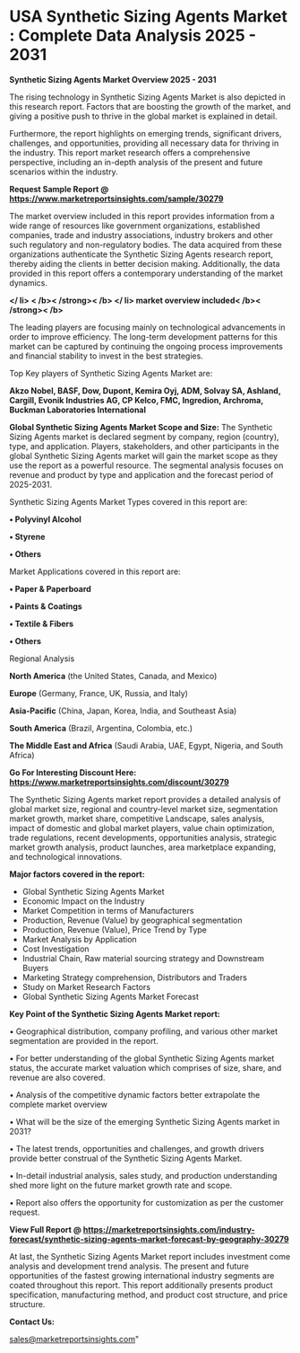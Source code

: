 # USA Synthetic Sizing Agents Market : Complete Data Analysis 2025 - 2031

<Strong> Synthetic Sizing Agents Market Overview 2025 - 2031</strong>

The rising technology in Synthetic Sizing Agents Market is also depicted in this research report. Factors that are boosting the growth of the market, and giving a positive push to thrive in the global market is explained in detail.

Furthermore, the report highlights on emerging trends, significant drivers, challenges, and opportunities, providing all necessary data for thriving in the industry. This report market research offers a comprehensive perspective, including an in-depth analysis of the present and future scenarios within the industry.

<strong>Request Sample Report @ <a href=https://www.marketreportsinsights.com/sample/30279>https://www.marketreportsinsights.com/sample/30279</a></strong>

The market overview included in this report provides information from a wide range of resources like government organizations, established companies, trade and industry associations, industry brokers and other such regulatory and non-regulatory bodies. The data acquired from these organizations authenticate the Synthetic Sizing Agents research report, thereby aiding the clients in better decision making. Additionally, the data provided in this report offers a contemporary understanding of the market dynamics.

<Strong></ li> < /b>< /strong>< /b> </ li> market overview included< /b>< /strong>< /b></Strong>

The leading players are focusing mainly on technological advancements in order to improve efficiency. The long-term development patterns for this market can be captured by continuing the ongoing process improvements and financial stability to invest in the best strategies.

Top Key players of Synthetic Sizing Agents Market are:

<strong>Akzo Nobel, BASF, Dow, Dupont, Kemira Oyj, ADM, Solvay SA, Ashland, Cargill, Evonik Industries AG, CP Kelco, FMC, Ingredion, Archroma, Buckman Laboratories International</strong>

<strong><b>Global Synthetic Sizing Agents Market Scope and Size:</b></strong>
The Synthetic Sizing Agents market is declared segment by company, region (country), type, and application. Players, stakeholders, and other participants in the global Synthetic Sizing Agents market will gain the market scope as they use the report as a powerful resource. The segmental analysis focuses on revenue and product by type and application and the forecast period of 2025-2031.

Synthetic Sizing Agents Market Types covered in this report are:

<strong>• Polyvinyl Alcohol

• Styrene

• Others</strong>

Market Applications covered in this report are:

<strong>• Paper & Paperboard

• Paints & Coatings

• Textile & Fibers

• Others</strong> 

Regional Analysis

<strong>North America</strong> (the United States, Canada, and Mexico)

<strong>Europe</strong> (Germany, France, UK, Russia, and Italy)

<strong>Asia-Pacific</strong> (China, Japan, Korea, India, and Southeast Asia)

<strong>South America</strong> (Brazil, Argentina, Colombia, etc.)

<strong>The Middle East and Africa</strong> (Saudi Arabia, UAE, Egypt, Nigeria, and South Africa)

<strong>Go For Interesting Discount Here: <a href=https://www.marketreportsinsights.com/discount/30279>https://www.marketreportsinsights.com/discount/30279</a></strong>

The Synthetic Sizing Agents market report provides a detailed analysis of global market size, regional and country-level market size, segmentation market growth, market share, competitive Landscape, sales analysis, impact of domestic and global market players, value chain optimization, trade regulations, recent developments, opportunities analysis, strategic market growth analysis, product launches, area marketplace expanding, and technological innovations.

<strong><b>Major factors covered in the report:</b></strong>
<ul>
  <li>Global Synthetic Sizing Agents Market </li>
  <li>Economic Impact on the Industry</li>
  <li>Market Competition in terms of Manufacturers</li>
  <li>Production, Revenue (Value) by geographical segmentation</li>
  <li>Production, Revenue (Value), Price Trend by Type</li>
  <li>Market Analysis by Application</li>
  <li>Cost Investigation</li>
  <li>Industrial Chain, Raw material sourcing strategy and Downstream Buyers</li>
  <li>Marketing Strategy comprehension, Distributors and Traders</li>
  <li>Study on Market Research Factors</li>
  <li>Global Synthetic Sizing Agents Market Forecast</li>
</ul>

<strong><b>Key Point of the Synthetic Sizing Agents Market report:</b></strong>

• Geographical distribution, company profiling, and various other market segmentation are provided in the report.

• For better understanding of the global Synthetic Sizing Agents market status, the accurate market valuation which comprises of size, share, and revenue are also covered.

• Analysis of the competitive dynamic factors better extrapolate the complete market overview

• What will be the size of the emerging Synthetic Sizing Agents market in 2031?

• The latest trends, opportunities and challenges, and growth drivers provide better construal of the Synthetic Sizing Agents Market.

• In-detail industrial analysis, sales study, and production understanding shed more light on the future market growth rate and scope.

• Report also offers the opportunity for customization as per the customer request.

<strong><b>View Full Report @ <a href=https://marketreportsinsights.com/industry-forecast/synthetic-sizing-agents-market-forecast-by-geography-30279>https://marketreportsinsights.com/industry-forecast/synthetic-sizing-agents-market-forecast-by-geography-30279</a></b></strong>


At last, the Synthetic Sizing Agents Market report includes investment come analysis and development trend analysis. The present and future opportunities of the fastest growing international industry segments are coated throughout this report. This report additionally presents product specification, manufacturing method, and product cost structure, and price structure.

<strong>Contact Us:</strong>

sales@marketreportsinsights.com"
